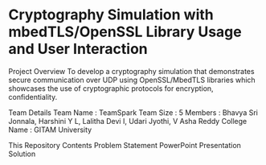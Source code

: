 # Cryptography Simulation with mbedTLS/OpenSSL Library Usage and User Interaction

Project Overview
To develop a cryptography simulation that demonstrates secure communication over UDP using OpenSSL/MbedTLS libraries which showcases the use of cryptographic protocols for encryption, confidentiality.

Team Details
Team Name : TeamSpark
Team Size : 5
Members : Bhavya Sri Jonnala, Harshini Y L, Lalitha Devi I, Udari Jyothi, V Asha Reddy
College Name : GITAM University

This Repository Contents
Problem Statement
PowerPoint Presentation
Solution 
